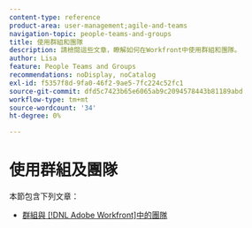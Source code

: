 ```yaml
---
content-type: reference
product-area: user-management;agile-and-teams
navigation-topic: people-teams-and-groups
title: 使用群組和團隊
description: 請檢閱這些文章，瞭解如何在Workfront中使用群組和團隊。
author: Lisa
feature: People Teams and Groups
recommendations: noDisplay, noCatalog
exl-id: f5357f8d-9fa0-46f2-9ae5-7fc224c52fc1
source-git-commit: dfd5c7423b65e6065ab9c2094578443b81189abd
workflow-type: tm+mt
source-wordcount: '34'
ht-degree: 0%

---
```


# 使用群組及團隊

本節包含下列文章：

* [群組與 [!DNL Adobe Workfront]中的團隊](../../people-teams-and-groups/work-with-groups-and-teams/understanding-differences-and-similarities-between-groups-and-teams.md)
